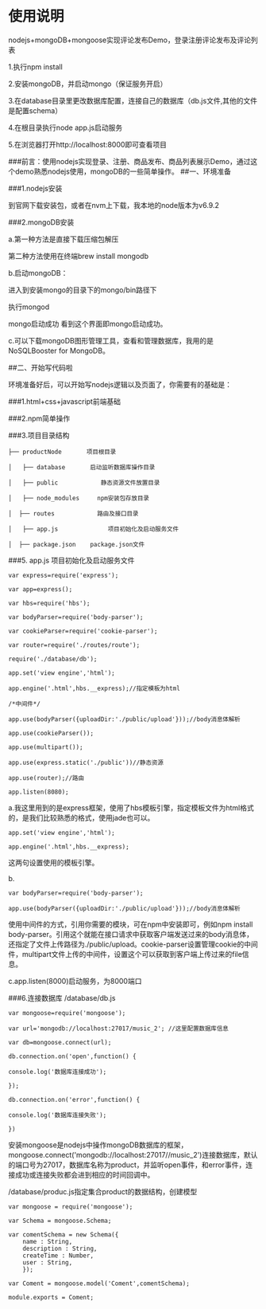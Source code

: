 # 使用说明

nodejs+mongoDB+mongoose实现评论发布Demo，登录注册评论发布及评论列表

1.执行npm install

2.安装mongoDB，并启动mongo（保证服务开启）

3.在database目录里更改数据库配置，连接自己的数据库（db.js文件,其他的文件是配置schema）

4.在根目录执行node app.js启动服务

5.在浏览器打开http://localhost:8000即可查看项目






###前言：使用nodejs实现登录、注册、商品发布、商品列表展示Demo，通过这个demo熟悉nodejs使用，mongoDB的一些简单操作。
##一、环境准备

###1.nodejs安装

到官网下载安装包，或者在nvm上下载，我本地的node版本为v6.9.2

###2.mongoDB安装

a.第一种方法是直接下载压缩包解压

   第二种方法使用在终端brew install mongodb

b.启动mongoDB：

进入到安装mongo的目录下的mongo/bin路径下

执行mongod


mongo启动成功
看到这个界面即mongo启动成功。

c.可以下载mongoDB图形管理工具，查看和管理数据库，我用的是NoSQLBooster for MongoDB。

##二、开始写代码啦

环境准备好后，可以开始写nodejs逻辑以及页面了，你需要有的基础是：

###1.html+css+javascript前端基础

###2.npm简单操作


###3.项目目录结构

	├── productNode       项目根目录
	
	│   ├── database       启动监听数据库操作目录
	
	│   ├── public            静态资源文件放置目录
	
	│   ├── node_modules     npm安装包存放目录
	
	│  ├── routes            路由及接口目录
	
	│   ├── app.js              项目初始化及启动服务文件
	
	│  ├── package.json    package.json文件

###5. app.js 项目初始化及启动服务文件

	var express=require('express');
	
	var app=express();
	
	var hbs=require('hbs');
	
	var bodyParser=require('body-parser');
	
	var cookieParser=require('cookie-parser');
	
	var router=require('./routes/route');
	
	require('./database/db');
	
	app.set('view engine','html');
	
	app.engine('.html',hbs.__express);//指定模板为html

	/*中间件*/
	
	app.use(bodyParser({uploadDir:'./public/upload'}));//body消息体解析
	
	app.use(cookieParser());
	
	app.use(multipart());
	
	app.use(express.static('./public'))//静态资源
	
	app.use(router);//路由
	
	app.listen(8080);

a.我这里用到的是express框架，使用了hbs模板引擎，指定模板文件为html格式的，是我们比较熟悉的格式，使用jade也可以。

	app.set('view engine','html');
	
	app.engine('.html',hbs.__express);

这两句设置使用的模板引擎。

b.

	var bodyParser=require('body-parser');
	
	app.use(bodyParser({uploadDir:'./public/upload'}));//body消息体解析

使用中间件的方式，引用你需要的模块，可在npm中安装即可，例如npm install body-parser。引用这个就能在接口请求中获取客户端发送过来的body消息体，还指定了文件上传路径为./public/upload。cookie-parser设置管理cookie的中间件，multipart文件上传的中间件，设置这个可以获取到客户端上传过来的file信息。

c.app.listen(8000)启动服务，为8000端口

###6.连接数据库 /database/db.js

	var mongoose=require('mongoose');
	
	var url='mongodb://localhost:27017/music_2'; //这里配置数据库信息
	
	var db=mongoose.connect(url);
	
	db.connection.on('open',function() {
	
	console.log('数据库连接成功');
	
	});
	
	db.connection.on('error',function() {
	
	console.log('数据库连接失败');
	
	})

安装mongoose是nodejs中操作mongoDB数据库的框架，mongoose.connect('mongodb://localhost:27017//music_2')连接数据库，默认的端口号为27017，数据库名称为product，并监听open事件，和error事件，连接成功或连接失败都会进到相应的时间回调中。

/database/produc.js指定集合product的数据结构，创建模型

	var mongoose = require('mongoose');

	var Schema = mongoose.Schema;

	var comentSchema = new Schema({
    	name : String,
    	description : String,
    	createTime : Number,
    	user : String,
		});

	var Coment = mongoose.model('Coment',comentSchema);

	module.exports = Coment;
